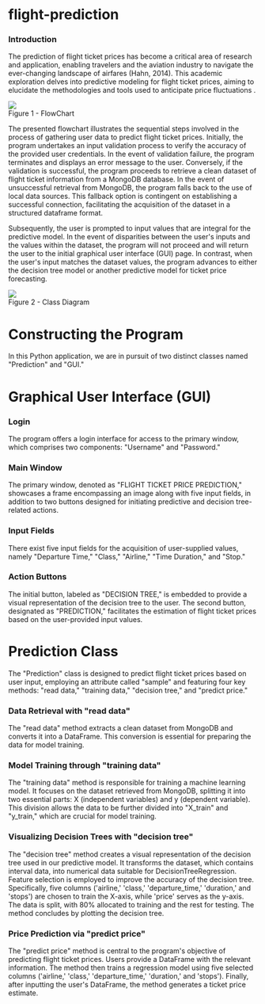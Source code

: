 # flight-prediction

<h3>Introduction</h3>

The prediction of flight ticket prices has become a critical area of research and application, enabling travelers and the aviation industry to navigate the ever-changing landscape of airfares (Hahn, 2014). This academic exploration delves into predictive modeling for flight ticket prices, aiming to elucidate the methodologies and tools used to anticipate price fluctuations .

<p align='centre'>
  <img src='https://github.com/morti88/flight-prediction/assets/148899179/80091401-63ef-4f95-ad3b-264612e46ebd'>
  <br>
  Figure 1 - FlowChart
</p>

The presented flowchart illustrates the sequential steps involved in the process of gathering user data to predict flight ticket prices. Initially, the program undertakes an input validation process to verify the accuracy of the provided user credentials. In the event of validation failure, the program terminates and displays an error message to the user. Conversely, if the validation is successful, the program proceeds to retrieve a clean dataset of flight ticket information from a MongoDB database. In the event of unsuccessful retrieval from MongoDB, the program falls back to the use of local data sources. This fallback option is contingent on establishing a successful connection, facilitating the acquisition of the dataset in a structured dataframe format.

Subsequently, the user is prompted to input values that are integral for the predictive model. In the event of disparities between the user's inputs and the values within the dataset, the program will not proceed and will return the user to the initial graphical user interface (GUI) page. In contrast, when the user's input matches the dataset values, the program advances to either the decision tree model or another predictive model for ticket price forecasting.


<p align='centre'>
  <img src='https://github.com/morti88/flight-prediction/assets/148899179/34f18844-35f0-41cb-8423-197d0d06d6ab'>
  <br>
  Figure 2 - Class Diagram
</p>


# Constructing the Program
In this Python application, we are in pursuit of two distinct classes named "Prediction" and "GUI."

# Graphical User Interface (GUI)

<div>
<h3>Login</h3>
  The program offers a login interface for access to the primary window, which comprises two components: "Username" and "Password."
</div>
<div>
<h3>Main Window</h3>
  The primary window, denoted as "FLIGHT TICKET PRICE PREDICTION," showcases a frame encompassing an image along with five input fields, in addition to two buttons designed for initiating predictive and decision tree-related actions.
</div>
<h3>Input Fields</h3>
There exist five input fields for the acquisition of user-supplied values, namely "Departure Time," "Class," "Airline," "Time Duration," and "Stop."
<div>
<h3>Action Buttons</h3>
  The initial button, labeled as "DECISION TREE," is embedded to provide a visual representation of the decision tree to the user. The second button, designated as "PREDICTION," facilitates the estimation of flight ticket prices based on the user-provided input values.

# Prediction Class
The "Prediction" class is designed to predict flight ticket prices based on user input, employing an attribute called "sample" and featuring four key methods: "read data," "training data," "decision tree," and "predict price."

<h3>Data Retrieval with "read data"</h3>
The "read data" method extracts a clean dataset from MongoDB and converts it into a DataFrame. This conversion is essential for preparing the data for model training.

<h3>Model Training through "training data"</h3>
The "training data" method is responsible for training a machine learning model. It focuses on the dataset retrieved from MongoDB, splitting it into two essential parts: X (independent variables) and y (dependent variable). This division allows the data to be further divided into "X_train" and "y_train," which are crucial for model training.

<h3> Visualizing Decision Trees with "decision tree"</h3>
The "decision tree" method creates a visual representation of the decision tree used in our predictive model. It transforms the dataset, which contains interval data, into numerical data suitable for DecisionTreeRegression. Feature selection is employed to improve the accuracy of the decision tree. Specifically, five columns ('airline,' 'class,' 'departure_time,' 'duration,' and 'stops') are chosen to train the X-axis, while 'price' serves as the y-axis. The data is split, with 80% allocated to training and the rest for testing. The method concludes by plotting the decision tree.

<h3> Price Prediction via "predict price"</h3>
The "predict price" method is central to the program's objective of predicting flight ticket prices. Users provide a DataFrame with the relevant information. The method then trains a regression model using five selected columns ('airline,' 'class,' 'departure_time,' 'duration,' and 'stops'). Finally, after inputting the user's DataFrame, the method generates a ticket price estimate.
